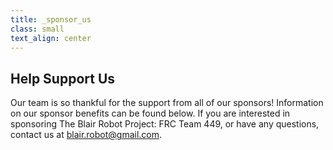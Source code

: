 ```yaml
---
title: _sponsor_us
class: small
text_align: center
---
```


## Help Support Us
Our team is so thankful for the support from all of our sponsors! Information on our sponsor benefits can be found below. If you are interested in sponsoring The Blair Robot Project: FRC Team 449, or have any questions, contact us at blair.robot@gmail.com.